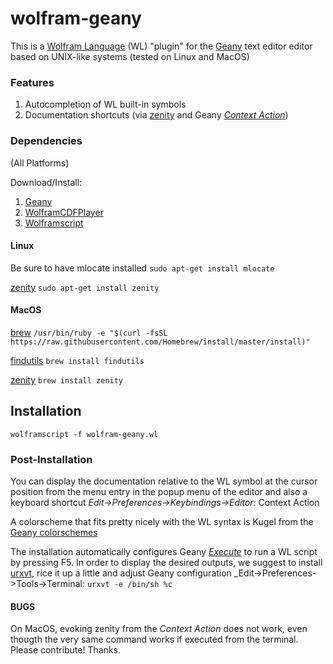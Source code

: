 # wolfram-geany

This is a [Wolfram Language](https://en.wikipedia.org/wiki/Wolfram_Language) (WL) "plugin" for the [Geany](https://www.geany.org/) text editor editor based on UNIX-like systems (tested on Linux and MacOS)


### Features

1. Autocompletion of WL built-in symbols
2. Documentation shortcuts (via [zenity](https://en.wikipedia.org/wiki/Zenity) and Geany [_Context Action_](https://www.geany.org/manual/current/#context-actions))

### Dependencies
(All Platforms)

Download/Install:

1. [Geany](https://www.geany.org/Download/Releases)
2. [WolframCDFPlayer](https://www.wolfram.com/cdf-player)
3. [Wolframscript](https://www.wolfram.com/wolframscript)

#### Linux 
Be sure to have mlocate installed 
  `sudo apt-get install mlocate`

[zenity](https://gitlab.gnome.org/GNOME/zenity)
  `sudo apt-get install zenity`

#### MacOS

[brew](https://brew.sh/) 
  `/usr/bin/ruby -e "$(curl -fsSL https://raw.githubusercontent.com/Homebrew/install/master/install)"`

[findutils](http://macappstore.org/findutils/) 
  `brew install findutils`

[zenity](http://brewformulas.org/Zenity)
  `brew install zenity`


## Installation

`wolframscript -f wolfram-geany.wl`


### Post-Installation

You can display the documentation relative to the WL symbol at the cursor position from the menu entry in the popup menu of the editor and also a keyboard shortcut _Edit->Preferences->Keybindings->Editor:_ Context Action

A colorscheme that fits pretty nicely with the WL syntax is Kugel from the [Geany colorschemes](https://github.com/codebrainz/geany-themes)

The installation automatically configures Geany [_Execute_](https://www.geany.org/manual/current/#execute) to run a WL script by pressing F5.
In order to display the desired outputs, we suggest to install [urxvt](https://wiki.archlinux.org/index.php/rxvt-unicode), rice it up a little [](https://gist.github.com/ei-grad/3345657) and adjust Geany configuration _Edit->Preferences->Tools->Terminal: `urxvt -e /bin/sh %c`  

#### BUGS

On MacOS, evoking zenity from the _Context Action_ does not work, even thougth the very same command works if executed from the terminal. Please contribute! Thanks. 





